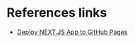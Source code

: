# References links
- [Deploy NEXT.JS App to GitHub Pages](https://www.linkedin.com/pulse/deploy-nextjs-app-github-pages-federico-antu%C3%B1a)
